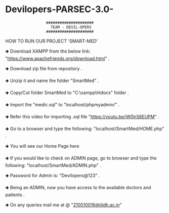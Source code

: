 # Devilopers-PARSEC-3.0-

                      #####################
                        TEAM - DEVIL-OPERS
                      #####################

HOW TO RUN OUR PROJECT 'SMART-MED'

🢂 Download XAMPP from the below link:
  "https://www.apachefriends.org/download.html" .
 
🢂 Download zip file from repository .
 
🢂 Unzip it and name the folder "SmartMed" .

🢂 Copy/Cut folder SmartMed to "C:\xampp\htdocs" folder .

🢂 Import the "medic.sql" to "localhost/phpmyadmin/" .

🢂 Refer this video for importing .sql file "https://youtu.be/jW5lrS6EUPM" .

🢂 Go to a browser and type the following: "localhost/SmartMed/HOME.php" .

🢂 You will see our Home Page here

🢂 If you would like to check on ADMIN page, go to browser and
   type the following: "localhost/SmartMed/ADMIN.php" .
 
🢂 Password for Admin is: "Devilopers@123" .
 
🢂 Being an ADMIN, now you have access to the available doctors and patients .

🢂 On any queries mail me at @ "210010016@iitdh.ac.in"

